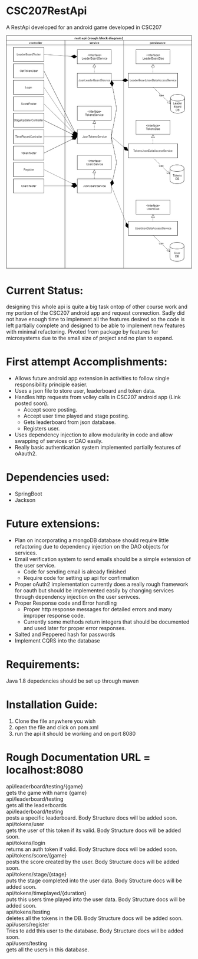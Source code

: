 # CSC207RestApi
A RestApi developed for an android game developed in CSC207

![REST API block diagram](Block_Diagram.png)

# Current Status:
designing this whole api is quite a big task ontop of other course work and my portion of the CSC207 android app and request connection. Sadly did not have enough time to implement all the features desired so the code is left partially complete and designed to be able to implement new features with minimal refactoring. Pivoted from package by features for microsystems due to the small size of project and no plan to expand.

# First attempt Accomplishments:
* Allows future android app extension in activities to follow single responsibility principle easier. 
* Uses a json file to store user, leaderboard and token data. 
* Handles http requests from volley calls in CSC207 android app (Link posted soon).
  * Accept score posting.
  * Accept user time played and stage posting.
  * Gets leaderboard from json database.
  * Registers user.
* Uses dependency injection to allow modularity in code and allow swapping of services or DAO easily. 
* Really basic authentication system implemented partially features of oAauth2.

# Dependencies used:
* SpringBoot
* Jackson 

# Future extensions:
* Plan on incorporating a mongoDB database should require little refactoring due to dependency injection on the DAO objects for services.
* Email verification system to send emails should be a simple extension of the user service.  
  * Code for sending email is already finished
  * Require code for setting up api for confirmation
* Proper oAuth2 implementation currently does a really rough framework for oauth but should be implemented easily by changing services through dependency injection on the user serivces.
* Proper Response code and Error handling 
  * Proper http response messages for detailed errors and many improper response code.
  * Currently some methods return integers that should be documented and used later for proper error responses.
* Salted and Peppered hash for passwords
* Implement CQRS into the database

# Requirements:
Java 1.8 depedencies should be set up through maven

# Installation Guide:
1. Clone the file anywhere you wish
2. open the file and click on pom.xml
3. run the api it should be working and on port 8080

# Rough Documentation URL = localhost:8080 
<Post> api/leaderboard/testing/{game}  
gets the game with name {game}  
<Get> api/leaderboard/testing  
gets all the leaderboards   
<Post> api/leaderboard/testing  
posts a specific leaderboard. Body Structure docs will be added soon.  
<Post> api/tokens/user  
gets the user of this token if its valid. Body Structure docs will be added soon.  
<Post> api/tokens/login   
returns an auth token if valid. Body Structure docs will be added soon.  
<Post> api/tokens/score/{game}  
posts the score created by the user. Body Structure docs will be added soon.  
<Put> api/tokens/stage/{stage}  
puts the stage completed into the user data. Body Structure docs will be added soon.  
<Put> api/tokens/timeplayed/{duration}  
puts this users time played into the user data. Body Structure docs will be added soon.  
<Post> api/tokens/testing   
deletes all the tokens in the DB. Body Structure docs will be added soon.  
<Post> api/users/register   
Tries to add this user to the database. Body Structure docs will be added soon.  
<Get> api/users/testing  
gets all the users in this database.  
